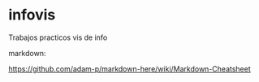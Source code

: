 # infovis
Trabajos practicos vis de info

markdown:

https://github.com/adam-p/markdown-here/wiki/Markdown-Cheatsheet
